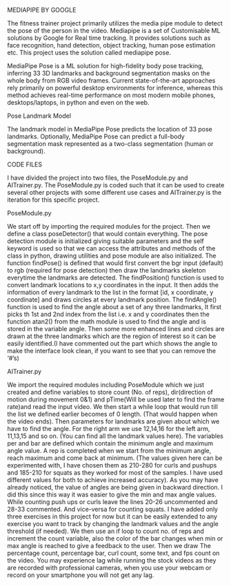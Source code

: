 MEDIAPIPE BY GOOGLE

The fitness trainer project primarily utilizes the media pipe module to detect the pose of the person in the video. Mediapipe is a set of Customisable ML solutions by Google for Real time tracking. It provides solutions such as face recognition, hand detection, object tracking, human pose estimation etc. This project uses the solution called mediapipe pose.

MediaPipe Pose is a ML solution for high-fidelity body pose tracking, inferring 33 3D landmarks and background segmentation masks on the whole body from RGB video frames. Current state-of-the-art approaches rely primarily on powerful desktop environments for inference, whereas this method achieves real-time performance on most modern mobile phones, desktops/laptops, in python and even on the web.

Pose Landmark Model

The landmark model in MediaPipe Pose predicts the location of 33 pose landmarks. Optionally, MediaPipe Pose can predict a full-body segmentation mask represented as a two-class segmentation (human or background).

CODE FILES

I have divided the project into two files, the PoseModule.py and AITrainer.py. The PoseModule.py is coded such that it can be used to create several other projects with some different use cases and AITrainer.py is the iteration for this specific project. 


PoseModule.py

We start off by importing the required modules for the project. Then we define a class poseDetector() that would contain everything. The pose detection module is initialized giving suitable parameters and the self keyword is used so that we can access the attributes and methods of the class in python, drawing utilities and pose module are also initialized.
The function findPose() is defined that would first convert the bgr input (default) to rgb
(required for pose detection) then draw the landmarks skeleton everytime the landmarks are detected. The findPosition() function is used to convert landmark locations to x,y coordinates in the input. It then adds the information of every landmark to the list in the format [id, x coordinate, y coordinate] and draws circles at every landmark position. The findAngle() function is used to find the angle about a set of any three landmarks, It first picks th 1st and 2nd index from the list i.e. x and y coordinates then the function atan2() from the math module is used to find the angle and is stored in the variable angle. Then some more enhanced lines and circles are drawn at the three landmarks which are the region of interest so it can be easily identified.(I have commented out the part which shows the angle to make the interface look clean, if you want to see that you can remove the ‘#’s)


AITrainer.py

We import the required modules including PoseModule which we just created and define variables to store count (No. of reps), dir(direction of motion during movement 0&1) and pTime(Will be used later to find the frame rate)and read the input video. We then start a while loop that would run till the list we defined earlier becomes of 0 length. (That would happen when the video ends). Then parameters for landmarks are given about which we have to find the angle. For the right arm we use 12,14,16 for the left arm, 11,13,15 and so on. (You can find all the landmark values here). The variables per and bar are defined which contain the minimum angle and maximum angle value. A rep is completed when we start from the minimum angle, reach maximum and come back at minimum. (The values given here can be experimented with, I have chosen them as 210-280 for curls and pushups and 185-210 for squats as they worked for most of the samples. I have used different values for both to achieve increased accuracy). As you may have already noticed, the value of angles are being given in backward direction. I did this since this way it  was easier to give the min and max angle values. While counting push ups or curls leave the lines 20-26 uncommented and 28-33 commented. And vice-versa for counting squats. I have added only three exercises in this project for now but it can be easily extended to any exercise you want to track by changing the landmark values and the angle threshold (if needed). We then use an if loop to count no. of reps and increment the count variable, also the color of the bar changes when min or max angle is reached to give a feedback to the user. Then we draw The percentage count, percentage bar, curl count, some text, and fps count on the video. You may experience lag while running the stock videos as they are recorded with professional cameras, when you use your webcam or record on your smartphone you will not get any lag.
